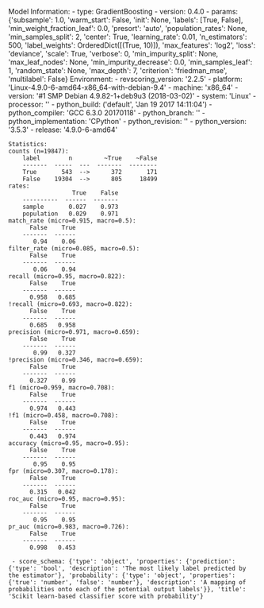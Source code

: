 Model Information:
	 - type: GradientBoosting
	 - version: 0.4.0
	 - params: {'subsample': 1.0, 'warm_start': False, 'init': None, 'labels': [True, False], 'min_weight_fraction_leaf': 0.0, 'presort': 'auto', 'population_rates': None, 'min_samples_split': 2, 'center': True, 'learning_rate': 0.01, 'n_estimators': 500, 'label_weights': OrderedDict([(True, 10)]), 'max_features': 'log2', 'loss': 'deviance', 'scale': True, 'verbose': 0, 'min_impurity_split': None, 'max_leaf_nodes': None, 'min_impurity_decrease': 0.0, 'min_samples_leaf': 1, 'random_state': None, 'max_depth': 7, 'criterion': 'friedman_mse', 'multilabel': False}
	Environment:
	 - revscoring_version: '2.2.5'
	 - platform: 'Linux-4.9.0-6-amd64-x86_64-with-debian-9.4'
	 - machine: 'x86_64'
	 - version: '#1 SMP Debian 4.9.82-1+deb9u3 (2018-03-02)'
	 - system: 'Linux'
	 - processor: ''
	 - python_build: ('default', 'Jan 19 2017 14:11:04')
	 - python_compiler: 'GCC 6.3.0 20170118'
	 - python_branch: ''
	 - python_implementation: 'CPython'
	 - python_revision: ''
	 - python_version: '3.5.3'
	 - release: '4.9.0-6-amd64'
	
	Statistics:
	counts (n=19847):
		label        n         ~True    ~False
		-------  -----  ---  -------  --------
		True       543  -->      372       171
		False    19304  -->      805     18499
	rates:
		              True    False
		----------  ------  -------
		sample       0.027    0.973
		population   0.029    0.971
	match_rate (micro=0.915, macro=0.5):
		  False    True
		-------  ------
		   0.94    0.06
	filter_rate (micro=0.085, macro=0.5):
		  False    True
		-------  ------
		   0.06    0.94
	recall (micro=0.95, macro=0.822):
		  False    True
		-------  ------
		  0.958   0.685
	!recall (micro=0.693, macro=0.822):
		  False    True
		-------  ------
		  0.685   0.958
	precision (micro=0.971, macro=0.659):
		  False    True
		-------  ------
		   0.99   0.327
	!precision (micro=0.346, macro=0.659):
		  False    True
		-------  ------
		  0.327    0.99
	f1 (micro=0.959, macro=0.708):
		  False    True
		-------  ------
		  0.974   0.443
	!f1 (micro=0.458, macro=0.708):
		  False    True
		-------  ------
		  0.443   0.974
	accuracy (micro=0.95, macro=0.95):
		  False    True
		-------  ------
		   0.95    0.95
	fpr (micro=0.307, macro=0.178):
		  False    True
		-------  ------
		  0.315   0.042
	roc_auc (micro=0.95, macro=0.95):
		  False    True
		-------  ------
		   0.95    0.95
	pr_auc (micro=0.983, macro=0.726):
		  False    True
		-------  ------
		  0.998   0.453
	
	 - score_schema: {'type': 'object', 'properties': {'prediction': {'type': 'bool', 'description': 'The most likely label predicted by the estimator'}, 'probability': {'type': 'object', 'properties': {'true': 'number', 'false': 'number'}, 'description': 'A mapping of probabilities onto each of the potential output labels'}}, 'title': 'Scikit learn-based classifier score with probability'}

